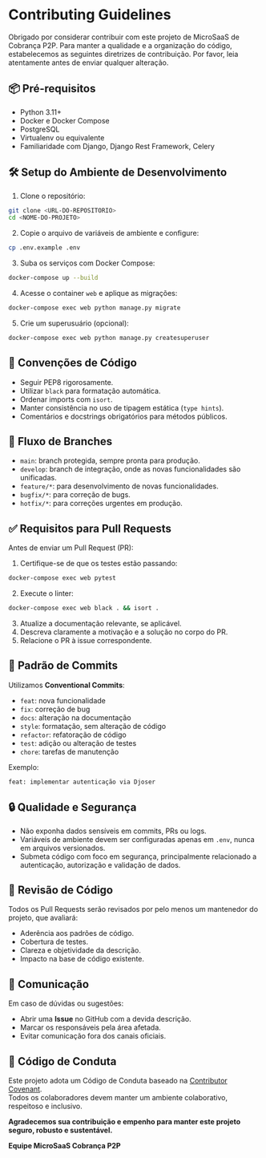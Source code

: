 # Contributing Guidelines

Obrigado por considerar contribuir com este projeto de MicroSaaS de Cobrança P2P. Para manter a qualidade e a organização do código, estabelecemos as seguintes diretrizes de contribuição. Por favor, leia atentamente antes de enviar qualquer alteração.

## 📦 Pré-requisitos

- Python 3.11+
- Docker e Docker Compose
- PostgreSQL
- Virtualenv ou equivalente
- Familiaridade com Django, Django Rest Framework, Celery

## 🛠️ Setup do Ambiente de Desenvolvimento

1. Clone o repositório:

```bash
git clone <URL-DO-REPOSITORIO>
cd <NOME-DO-PROJETO>
```

2. Copie o arquivo de variáveis de ambiente e configure:

```bash
cp .env.example .env
```

3. Suba os serviços com Docker Compose:

```bash
docker-compose up --build
```

4. Acesse o container `web` e aplique as migrações:

```bash
docker-compose exec web python manage.py migrate
```

5. Crie um superusuário (opcional):

```bash
docker-compose exec web python manage.py createsuperuser
```

## 📄 Convenções de Código

- Seguir PEP8 rigorosamente.
- Utilizar `black` para formatação automática.
- Ordenar imports com `isort`.
- Manter consistência no uso de tipagem estática (`type hints`).
- Comentários e docstrings obrigatórios para métodos públicos.

## 🔀 Fluxo de Branches

- `main`: branch protegida, sempre pronta para produção.
- `develop`: branch de integração, onde as novas funcionalidades são unificadas.
- `feature/*`: para desenvolvimento de novas funcionalidades.
- `bugfix/*`: para correção de bugs.
- `hotfix/*`: para correções urgentes em produção.

## ✅ Requisitos para Pull Requests

Antes de enviar um Pull Request (PR):

1. Certifique-se de que os testes estão passando:

```bash
docker-compose exec web pytest
```

2. Execute o linter:

```bash
docker-compose exec web black . && isort .
```

3. Atualize a documentação relevante, se aplicável.
4. Descreva claramente a motivação e a solução no corpo do PR.
5. Relacione o PR à issue correspondente.

## 📝 Padrão de Commits

Utilizamos **Conventional Commits**:

- `feat`: nova funcionalidade
- `fix`: correção de bug
- `docs`: alteração na documentação
- `style`: formatação, sem alteração de código
- `refactor`: refatoração de código
- `test`: adição ou alteração de testes
- `chore`: tarefas de manutenção

Exemplo:

```
feat: implementar autenticação via Djoser
```

## 🔒 Qualidade e Segurança

- Não exponha dados sensíveis em commits, PRs ou logs.
- Variáveis de ambiente devem ser configuradas apenas em `.env`, nunca em arquivos versionados.
- Submeta código com foco em segurança, principalmente relacionado a autenticação, autorização e validação de dados.

## 🚨 Revisão de Código

Todos os Pull Requests serão revisados por pelo menos um mantenedor do projeto, que avaliará:

- Aderência aos padrões de código.
- Cobertura de testes.
- Clareza e objetividade da descrição.
- Impacto na base de código existente.

## 📢 Comunicação

Em caso de dúvidas ou sugestões:

- Abrir uma **Issue** no GitHub com a devida descrição.
- Marcar os responsáveis pela área afetada.
- Evitar comunicação fora dos canais oficiais.

## 🤝 Código de Conduta

Este projeto adota um Código de Conduta baseado na [Contributor Covenant](https://www.contributor-covenant.org/).  
Todos os colaboradores devem manter um ambiente colaborativo, respeitoso e inclusivo.

**Agradecemos sua contribuição e empenho para manter este projeto seguro, robusto e sustentável.**  

**Equipe MicroSaaS Cobrança P2P**
